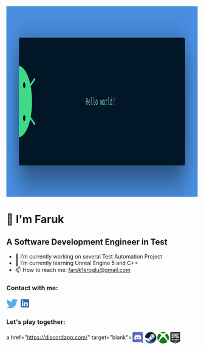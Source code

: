 

<img src="https://github.com/afse2/afse2/blob/main/banner.png" height="500" > 

# :vulcan_salute: I'm Faruk 
## A Software Development Engineer in Test


- 🔭 I’m currently working on several Test Automation Project
- 🌱 I’m currently learning Unreal Engine 5 and C++
- 📫 How to reach me: faruk1eroglu@gmail.com

### Contact with me:

<p align="left">
<a href="http://twitter.com/afse0" target="blank"><img align="center" src="https://github.com/afse2/afse2/blob/main/twitter%20(2).png" title = "Twitter" alt="" height="30" /></a>
<a href="https://www.linkedin.com/in/faruk-eroglu/" target="blank"><img align="center" src="https://github.com/afse2/afse2/blob/main/linkedin.png" alt="" height="30" /></a>

</p>

### Let's play together:
a href="https://discordapp.com/" target="blank"><img align="center" src="https://github.com/afse2/afse2/blob/main/discord.png" height="30" /></a>
<a href=" " target="blank"><img align="center" src="https://github.com/afse2/afse2/blob/main/Steam.png" height="30" /></a> 
<a href=" " target="blank"><img align="center" src="https://github.com/afse2/afse2/blob/main/Xbox.png" height="30" /></a>
<a href=" " target="blank"><img align="center" src="https://github.com/afse2/afse2/blob/main/epicGames.png" height="30" /></a>


